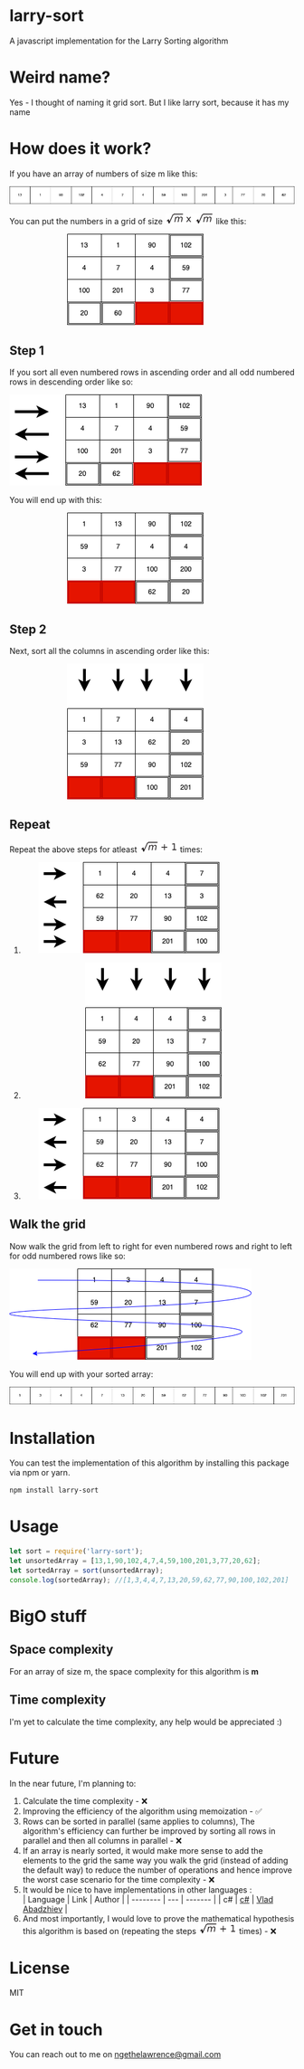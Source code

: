 # larry-sort
A javascript implementation for the Larry Sorting algorithm

# Weird name?
Yes - I thought of naming it grid sort. But I like larry sort, because it has my name 

# How does it work?
If you have an array of numbers of size m like this:

![array](./assets/array.png)

You can put the numbers in a grid of size ![formula](./assets/sqrt-sqrt.png) like this:

&nbsp;&nbsp;&nbsp;&nbsp;&nbsp;&nbsp;&nbsp;&nbsp;&nbsp;&nbsp;&nbsp;&nbsp;&nbsp;&nbsp;&nbsp;&nbsp;&nbsp;&nbsp;&nbsp;&nbsp;&nbsp;&nbsp;&nbsp;&nbsp;&nbsp;&nbsp;![grid](./assets/grid-1.png)

## Step 1

If you sort all even numbered rows in ascending order and all odd numbered rows in descending order like so:

![grid](./assets/grid-2.png)

You will end up with this:

&nbsp;&nbsp;&nbsp;&nbsp;&nbsp;&nbsp;&nbsp;&nbsp;&nbsp;&nbsp;&nbsp;&nbsp;&nbsp;&nbsp;&nbsp;&nbsp;&nbsp;&nbsp;&nbsp;&nbsp;&nbsp;&nbsp;&nbsp;&nbsp;&nbsp;&nbsp;![grid](./assets/grid-3.png)

## Step 2

Next, sort all the columns in ascending order like this: 

&nbsp;&nbsp;&nbsp;&nbsp;&nbsp;&nbsp;&nbsp;&nbsp;&nbsp;&nbsp;&nbsp;&nbsp;&nbsp;&nbsp;&nbsp;&nbsp;&nbsp;&nbsp;&nbsp;&nbsp;&nbsp;&nbsp;&nbsp;&nbsp;&nbsp;&nbsp;![grid](./assets/grid-4.png)

## Repeat

Repeat the above steps for atleast ![grid](./assets/sqrt-1.png)  times:  

1.  &nbsp;&nbsp;&nbsp;&nbsp;&nbsp;&nbsp;&nbsp;![grid](./assets/grid-5.png) 

2.  &nbsp;&nbsp;&nbsp;&nbsp;&nbsp;&nbsp;&nbsp;&nbsp;&nbsp;&nbsp;&nbsp;&nbsp;&nbsp;&nbsp;&nbsp;&nbsp;&nbsp;&nbsp;&nbsp;&nbsp;&nbsp;&nbsp;&nbsp;&nbsp;&nbsp;&nbsp;&nbsp;&nbsp;![grid](./assets/grid-6.png)  

3.  &nbsp;&nbsp;&nbsp;&nbsp;&nbsp;&nbsp;&nbsp;![grid](./assets/grid-7.png)  

## Walk the grid 
Now walk the grid from left to right for even numbered rows and right to left for odd numbered rows like so:

![grid](./assets/grid-8.png) 

You will end up with your sorted array:

![grid](./assets/array2.png) 

# Installation
You can test the implementation of this algorithm by installing this package via npm or yarn.
```shell
npm install larry-sort
```

# Usage
```JavaScript
let sort = require('larry-sort');
let unsortedArray = [13,1,90,102,4,7,4,59,100,201,3,77,20,62];
let sortedArray = sort(unsortedArray);
console.log(sortedArray); //[1,3,4,4,7,13,20,59,62,77,90,100,102,201]
```

# BigO stuff
## Space complexity
For an array of size m, the space complexity for this algorithm is **m**
## Time complexity
I'm yet to calculate the time complexity, any help would be appreciated :)


# Future
In the near future, I'm planning to:
1. Calculate the time complexity - ❌
2. Improving the efficiency of the algorithm using memoization - ✅
3. Rows can be sorted in parallel (same applies to columns), The algorithm's efficiency can further be improved by sorting all rows in parallel and then all columns in parallel - ❌
4. If an array is nearly sorted, it would make more sense to add the elements to the grid the same way you walk the grid (instead of adding the default way) to reduce the number of operations and hence improve the worst case scenario for the time complexity - ❌
5. It would be nice to have implementations in other languages :  
    | Language | Link | Author |
    | -------- | --- | ------- |
    | c#       | [c#](https://gist.github.com/Cryru/baa09ba4c4792d33e2730acdeaf0df52) | [Vlad Abadzhiev](https://github.com/Cryru) |
6. And most importantly, I would love to prove the mathematical hypothesis this algorithm is based on (repeating the steps ![formula](./assets/sqrt-1.png) times) - ❌

# License
MIT

# Get in touch
You can reach out to me on ngethelawrence@gmail.com